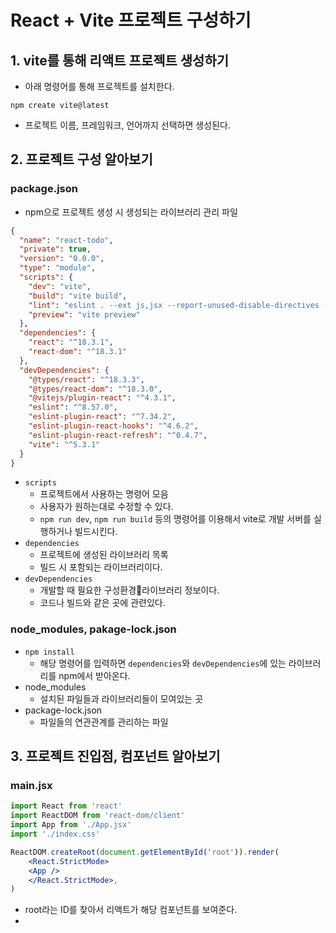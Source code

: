 # React + Vite 프로젝트 구성하기
## 1. vite를 통해 리액트 프로젝트 생성하기
- 아래 명령어를 통해 프로젝트를 설치한다.
```shell
npm create vite@latest
```
- 프로젝트 이름, 프레임워크, 언어까지 선택하면 생성된다.

## 2. 프로젝트 구성 알아보기
### package.json
- npm으로 프로젝트 생성 시 생성되는 라이브러리 관리 파일
```json
{
  "name": "react-todo",
  "private": true,
  "version": "0.0.0",
  "type": "module",
  "scripts": {
    "dev": "vite",
    "build": "vite build",
    "lint": "eslint . --ext js,jsx --report-unused-disable-directives --max-warnings 0",
    "preview": "vite preview"
  },
  "dependencies": {
    "react": "^18.3.1",
    "react-dom": "^18.3.1"
  },
  "devDependencies": {
    "@types/react": "^18.3.3",
    "@types/react-dom": "^18.3.0",
    "@vitejs/plugin-react": "^4.3.1",
    "eslint": "^8.57.0",
    "eslint-plugin-react": "^7.34.2",
    "eslint-plugin-react-hooks": "^4.6.2",
    "eslint-plugin-react-refresh": "^0.4.7",
    "vite": "^5.3.1"
  }
}
```
- `scripts`
	- 프로젝트에서 사용하는 명령어 모음
	- 사용자가 원하는대로 수정할 수 있다.
	- `npm run dev`, `npm run build` 등의 명령어를 이용해서 vite로 개발 서버를 실행하거나 빌드시킨다.
- `dependencies`
	- 프로젝트에 생성된 라이브러리 목록
	- 빌드 시 포함되는 라이브러리이다.
- `devDependencies`
	- 개발할 때 필요한 구성환경라이브러리 정보이다.
	- 코드나 빌드와 같은 곳에 관련있다.

### node_modules, pakage-lock.json
- `npm install`
	- 해당 명령어를 입력하면 `dependencies`와 `devDependencies`에 있는 라이브러리를 npm에서 받아온다.
- node_modules
	- 설치된 파일들과 라이브러리들이 모여있는 곳
- package-lock.json
	- 파일들의 연관관계를 관리하는 파일

## 3. 프로젝트 진입점, 컴포넌트 알아보기
### main.jsx
```jsx
import React from 'react'
import ReactDOM from 'react-dom/client'
import App from './App.jsx'
import './index.css'

ReactDOM.createRoot(document.getElementById('root')).render(
	<React.StrictMode>
	<App />
	</React.StrictMode>,
)
```
- root라는 ID를 찾아서 리액트가 해당 컴포넌트를 보여준다.
- 